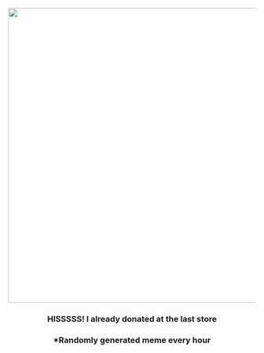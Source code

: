 <p align="center">
        <img src="https://i.redd.it/8f33sb9he3r91.jpg" width="600" height="600">
        </p>
        <h3 align="center">HISSSSS! I already donated at the last store</h3>
        <h3 align="center">*Randomly generated meme every hour</h3>
    